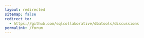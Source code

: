 ```yaml
---
layout: redirected
sitemap: false
redirect_to:
  - https://github.com/sqlcollaborative/dbatools/discussions
permalink: /forum
---
```

